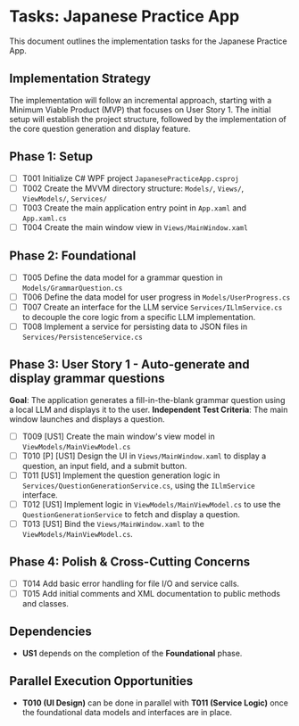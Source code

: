 # Tasks: Japanese Practice App

This document outlines the implementation tasks for the Japanese Practice App.

## Implementation Strategy

The implementation will follow an incremental approach, starting with a Minimum Viable Product (MVP) that focuses on User Story 1. The initial setup will establish the project structure, followed by the implementation of the core question generation and display feature.

## Phase 1: Setup

- [ ] T001 Initialize C# WPF project `JapanesePracticeApp.csproj`
- [ ] T002 Create the MVVM directory structure: `Models/`, `Views/`, `ViewModels/`, `Services/`
- [ ] T003 Create the main application entry point in `App.xaml` and `App.xaml.cs`
- [ ] T004 Create the main window view in `Views/MainWindow.xaml`

## Phase 2: Foundational

- [ ] T005 Define the data model for a grammar question in `Models/GrammarQuestion.cs`
- [ ] T006 Define the data model for user progress in `Models/UserProgress.cs`
- [ ] T007 Create an interface for the LLM service `Services/ILlmService.cs` to decouple the core logic from a specific LLM implementation.
- [ ] T008 Implement a service for persisting data to JSON files in `Services/PersistenceService.cs`

## Phase 3: User Story 1 - Auto-generate and display grammar questions

**Goal**: The application generates a fill-in-the-blank grammar question using a local LLM and displays it to the user.
**Independent Test Criteria**: The main window launches and displays a question.

- [ ] T009 [US1] Create the main window's view model in `ViewModels/MainViewModel.cs`
- [ ] T010 [P] [US1] Design the UI in `Views/MainWindow.xaml` to display a question, an input field, and a submit button.
- [ ] T011 [US1] Implement the question generation logic in `Services/QuestionGenerationService.cs`, using the `ILlmService` interface.
- [ ] T012 [US1] Implement logic in `ViewModels/MainViewModel.cs` to use the `QuestionGenerationService` to fetch and display a question.
- [ ] T013 [US1] Bind the `Views/MainWindow.xaml` to the `ViewModels/MainViewModel.cs`.

## Phase 4: Polish & Cross-Cutting Concerns

- [ ] T014 Add basic error handling for file I/O and service calls.
- [ ] T015 Add initial comments and XML documentation to public methods and classes.

## Dependencies

- **US1** depends on the completion of the **Foundational** phase.

## Parallel Execution Opportunities

- **T010 (UI Design)** can be done in parallel with **T011 (Service Logic)** once the foundational data models and interfaces are in place.
